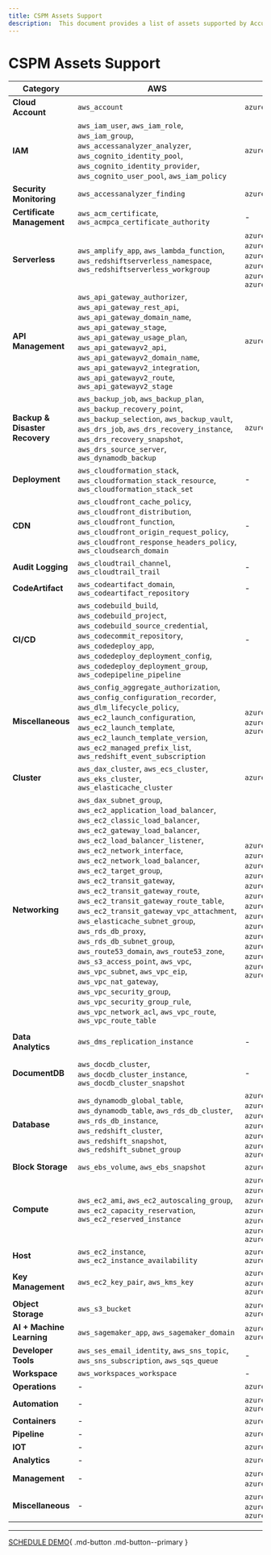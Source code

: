 ```yaml
---
title: CSPM Assets Support
description:  This document provides a list of assets supported by Accuknox Cloud Security Posture Management (CSPM) across AWS, Azure, and GCP clouds.
---
```


<style>
    .md-typeset__scrollwrap{
        width: 140%;
    }
</style>

# CSPM Assets Support

| **Category** | **AWS** | **Azure** | **GCP** |
|--------------|---------|-----------|---------|
| **Cloud Account** | `aws_account` | `azure_subscription` | `gcp_project` |
| **IAM** | `aws_iam_user`, `aws_iam_role`, `aws_iam_group`, `aws_accessanalyzer_analyzer`, `aws_cognito_identity_pool`, `aws_cognito_identity_provider`, `aws_cognito_user_pool`, `aws_iam_policy` | `azure_role_assignment` | `gcp_iam_policy`, `gcp_iam_role`, `gcp_service_account`, `gcp_secret_manager_secret`, `gcp_service_account_key` |
| **Security Monitoring** | `aws_accessanalyzer_finding` | `azure_log_alert` | - |
| **Certificate Management** | `aws_acm_certificate`, `aws_acmpca_certificate_authority` | - | - |
| **Serverless** | `aws_amplify_app`, `aws_lambda_function`, `aws_redshiftserverless_namespace`, `aws_redshiftserverless_workgroup` | `azure_app_configuration`, `azure_app_service_environment`, `azure_app_service_function_app`, `azure_app_service_plan`, `azure_app_service_web_app`, `azure_app_service_web_app_slot` | - |
| **API Management** | `aws_api_gateway_authorizer`, `aws_api_gateway_rest_api`, `aws_api_gateway_domain_name`, `aws_api_gateway_stage`, `aws_api_gateway_usage_plan`, `aws_api_gatewayv2_api`, `aws_api_gatewayv2_domain_name`, `aws_api_gatewayv2_integration`, `aws_api_gatewayv2_route`, `aws_api_gatewayv2_stage` | `azure_api_management` | `gcp_apikeys_key` |
| **Backup & Disaster Recovery** | `aws_backup_job`, `aws_backup_plan`, `aws_backup_recovery_point`, `aws_backup_selection`, `aws_backup_vault`, `aws_drs_job`, `aws_drs_recovery_instance`, `aws_drs_recovery_snapshot`, `aws_drs_source_server`, `aws_dynamodb_backup` | `azure_recovery_services_vault` | - |
| **Deployment** | `aws_cloudformation_stack`, `aws_cloudformation_stack_resource`, `aws_cloudformation_stack_set` | - | - |
| **CDN** | `aws_cloudfront_cache_policy`, `aws_cloudfront_distribution`, `aws_cloudfront_function`, `aws_cloudfront_origin_request_policy`, `aws_cloudfront_response_headers_policy`, `aws_cloudsearch_domain` | - | - |
| **Audit Logging** | `aws_cloudtrail_channel`, `aws_cloudtrail_trail` | - | `gcp_logging_bucket`, `gcp_logging_sink` |
| **CodeArtifact** | `aws_codeartifact_domain`, `aws_codeartifact_repository` | - | - |
| **CI/CD** | `aws_codebuild_build`, `aws_codebuild_project`, `aws_codebuild_source_credential`, `aws_codecommit_repository`, `aws_codedeploy_app`, `aws_codedeploy_deployment_config`, `aws_codedeploy_deployment_group`, `aws_codepipeline_pipeline` | - | - |
| **Miscellaneous** | `aws_config_aggregate_authorization`, `aws_config_configuration_recorder`, `aws_dlm_lifecycle_policy`, `aws_ec2_launch_configuration`, `aws_ec2_launch_template`, `aws_ec2_launch_template_version`, `aws_ec2_managed_prefix_list`, `aws_redshift_event_subscription` | `azure_search_service`, `azure_servicebus_namespace`, `azure_spring_cloud_service`, `azure_stream_analytics_job` | - |
| **Cluster** | `aws_dax_cluster`, `aws_ecs_cluster`, `aws_eks_cluster`, `aws_elasticache_cluster` | `azure_kubernetes_cluster` | `gcp_kubernetes_cluster` |
| **Networking** | `aws_dax_subnet_group`, `aws_ec2_application_load_balancer`, `aws_ec2_classic_load_balancer`, `aws_ec2_gateway_load_balancer`, `aws_ec2_load_balancer_listener`, `aws_ec2_network_interface`, `aws_ec2_network_load_balancer`, `aws_ec2_target_group`, `aws_ec2_transit_gateway`, `aws_ec2_transit_gateway_route`, `aws_ec2_transit_gateway_route_table`, `aws_ec2_transit_gateway_vpc_attachment`, `aws_elasticache_subnet_group`, `aws_rds_db_proxy`, `aws_rds_db_subnet_group`, `aws_route53_domain`, `aws_route53_zone`, `aws_s3_access_point`, `aws_vpc`, `aws_vpc_subnet`, `aws_vpc_eip`, `aws_vpc_nat_gateway`, `aws_vpc_security_group`, `aws_vpc_security_group_rule`, `aws_vpc_network_acl`, `aws_vpc_route`, `aws_vpc_route_table` | `azure_network_interface`, `azure_virtual_network`, `azure_subnet`, `azure_public_ip`, `azure_network_security_group`, `azure_application_security_group`, `azure_lb`, `azure_route_table`, `azure_application_gateway`, `azure_dns_zone`, `azure_eventgrid_domain`, `azure_eventgrid_topic`, `azure_eventhub_namespace`, `azure_express_route_circuit`, `azure_firewall`, `azure_firewall_policy`, `azure_lb_nat_rule`, `azure_lb_outbound_rule`, `azure_lb_probe`, `azure_lb_rule`, `azure_nat_gateway`, `azure_network_watcher`, `azure_private_dns_zone`, `azure_signalr_service`, `azure_virtual_network_gateway` | `gcp_compute_firewall`, `gcp_compute_forwarding_rule`, `gcp_compute_global_address`, `gcp_compute_snapshot`, `gcp_compute_network`, `gcp_compute_subnetwork` |
| **Data Analytics** | `aws_dms_replication_instance` | - | `gcp_pubsub_snapshot`, `gcp_pubsub_subscription`, `gcp_pubsub_topic` |
| **DocumentDB** | `aws_docdb_cluster`, `aws_docdb_cluster_instance`, `aws_docdb_cluster_snapshot` | - | - |
| **Database** | `aws_dynamodb_global_table`, `aws_dynamodb_table`, `aws_rds_db_cluster`, `aws_rds_db_instance`, `aws_redshift_cluster`, `aws_redshift_snapshot`, `aws_redshift_subnet_group` | `azure_redis_cache`, `azure_sql_database`, `azure_sql_server`, `azure_mssql_elasticpool`, `azure_mssql_managed_instance`, `azure_mysql_flexible_server`, `azure_mysql_server`, `azure_postgresql_flexible_server`, `azure_postgresql_server`, `azure_storage_account`, `azure_storage_table` | `gcp_bigquery_dataset`, `gcp_bigtable_instance`, `gcp_sql_backup`, `gcp_sql_database`, `gcp_sql_database_instance` |
| **Block Storage** | `aws_ebs_volume`, `aws_ebs_snapshot` | `azure_compute_disk`, `azure_hpc_cache` | `gcp_compute_disk` |
| **Compute** | `aws_ec2_ami`, `aws_ec2_autoscaling_group`, `aws_ec2_capacity_reservation`, `aws_ec2_reserved_instance` | `azure_batch_account`, `azure_cognitive_account`, `azure_compute_availability_set`, `azure_compute_disk_access`, `azure_compute_disk_encryption_set`, `azure_compute_snapshot`, `azure_compute_ssh_key`, `azure_compute_virtual_machine_scale_set`, `azure_compute_virtual_machine_scale_set_vm` | `gcp_compute_address`, `gcp_compute_autoscaler`, `gcp_compute_instance_group`, `gcp_compute_instance_template`, `gcp_compute_node_group`, `gcp_compute_node_template`, `gcp_compute_target_pool` |
| **Host** | `aws_ec2_instance`, `aws_ec2_instance_availability` | `azure_compute_virtual_machine`, `azure_bastion_host` | `gcp_compute_instance` |
| **Key Management** | `aws_ec2_key_pair`, `aws_kms_key` | `azure_key_vault`, `azure_key_vault_key`, `azure_key_vault_key_version`, `azure_key_vault_managed_hardware_security_module` | - |
| **Object Storage** | `aws_s3_bucket` | `azure_storage_container`, `azure_storage_blob_service` | `gcp_storage_bucket` |
| **AI + Machine Learning** | `aws_sagemaker_app`, `aws_sagemaker_domain` | `azure_databricks_workspace`, `azure_machine_learning_workspace` | `gcp_vertex_ai_model`, `gcp_vertex_ai_endpoint` |
| **Developer Tools** | `aws_ses_email_identity`, `aws_sns_topic`, `aws_sns_subscription`, `aws_sqs_queue` | - | - |
| **Workspace** | `aws_workspaces_workspace` | - | - |
| **Operations** | - | `azure_application_insight` | - |
| **Automation** | - | `azure_automation_account`, `azure_automation_variable` | - |
| **Containers** | - | `azure_container_group`, `azure_container_registry` | `gcp_artifact_registry_repository` |
| **Pipeline** | - | `azure_data_factory_pipeline` | - |
| **IOT** | - | `azure_iothub` | - |
| **Analytics** | - | `azure_kusto_cluster` | - |
| **Management** | - | `azure_maintenance_configuration`, `azure_management_lock`, `azure_tenant` | - |
| **Miscellaneous** | - | `azure_search_service`, `azure_servicebus_namespace`, `azure_spring_cloud_service`, `azure_stream_analytics` | - |


- - -
[SCHEDULE DEMO](https://www.accuknox.com/contact-us){ .md-button .md-button--primary }